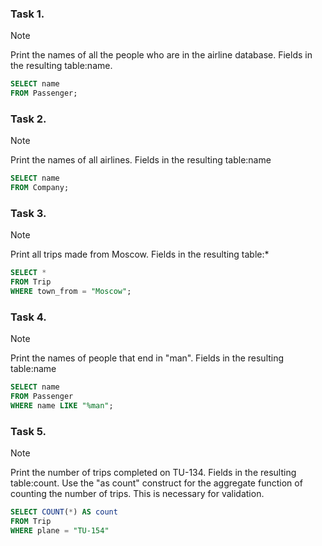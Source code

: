 ### Task 1.
> [!NOTE]
> Print the names of all the people who are in the airline database.
Fields in the resulting table:name.
```sql
SELECT name
FROM Passenger;
```


### Task 2.
> [!NOTE]
> Print the names of all airlines.
Fields in the resulting table:name
```sql
SELECT name
FROM Company;
```


### Task 3.
> [!NOTE]
> Print all trips made from Moscow.
Fields in the resulting table:*
```sql
SELECT *
FROM Trip
WHERE town_from = "Moscow";
```


### Task 4.
> [!NOTE]
> Print the names of people that end in "man".
Fields in the resulting table:name
```sql
SELECT name
FROM Passenger
WHERE name LIKE "%man";
```


### Task 5.
> [!NOTE]
> Print the number of trips completed on TU-134.
Fields in the resulting table:count. Use the "as count" construct for the aggregate function of counting the number of trips. This is necessary for validation.
```sql
SELECT COUNT(*) AS count
FROM Trip
WHERE plane = "TU-154"
```